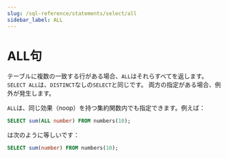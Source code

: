 ```yaml
---
slug: /sql-reference/statements/select/all
sidebar_label: ALL
---
```



# ALL句

テーブルに複数の一致する行がある場合、`ALL`はそれらすべてを返します。 `SELECT ALL`は、`DISTINCT`なしの`SELECT`と同じです。 両方の指定がある場合、例外が発生します。

`ALL`は、同じ効果（noop）を持つ集約関数内でも指定できます。例えば：

```sql
SELECT sum(ALL number) FROM numbers(10);
```
は次のように等しいです：

```sql
SELECT sum(number) FROM numbers(10);
```
